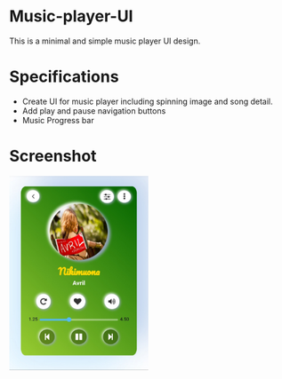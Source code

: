 # Music-player-UI
This is a minimal and simple music player UI design.
# Specifications
- Create UI for music player including spinning image and song detail. 
- Add play and pause navigation buttons
- Music Progress bar
# Screenshot
<img src="20220216_130036.jpg" width="250" height="350"><br>

